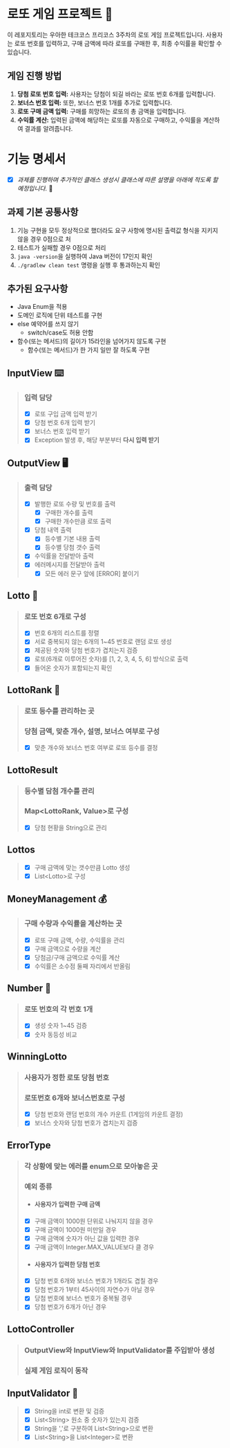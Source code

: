 # 로또 게임 프로젝트 🎲

이 레포지토리는 우아한 테크코스 프리코스 3주차의 로또 게임 프로젝트입니다. 사용자는 로또 번호를 입력하고, 구매 금액에 따라 로또를 구매한 후, 최종 수익률을 확인할 수 있습니다.

## 게임 진행 방법

1. **당첨 로또 번호 입력:** 사용자는 당첨이 되길 바라는 로또 번호 6개를 입력합니다.
2. **보너스 번호 입력:** 또한, 보너스 번호 1개를 추가로 입력합니다.
3. **로또 구매 금액 입력:** 구매를 희망하는 로또의 총 금액을 입력합니다.
4. **수익률 계산:** 입력된 금액에 해당하는 로또를 자동으로 구매하고, 수익률을 계산하여 결과를 알려줍니다.

# 기능 명세서
- [x] *과제를 진행하며 추가적인 클래스 생성시 클래스에 따른 설명을 아래에 적도록 할 예정입니다.* 🙌
## 과제 기본 공통사항
1. 기능 구현을 모두 정상적으로 했더라도 요구 사항에 명시된 출력값 형식을 지키지 않을 경우 0점으로 처
2. 테스트가 실패할 경우 0점으로 처리
3. `java -version`을 실행하여 Java 버전이 17인지 확인
4. `./gradlew clean test` 명령을 실행 후 통과하는지 확인

## 추가된 요구사항
- Java Enum을 적용
- 도메인 로직에 단위 테스트를 구현
- else 예약어를 쓰지 않기
    - switch/case도 허용 안함
- 함수(또는 메서드)의 길이가 15라인을 넘어가지 않도록 구현
    - 함수(또는 메서드)가 한 가지 일만 잘 하도록 구현

## InputView ⌨️
> ### 입력 담당
> -[x] 로또 구입 금액 입력 받기
> -[x] 당첨 번호 6개 입력 받기
> -[x] 보너스 번호 입력 받기
> -[x] Exception 발생 후, 해당 부분부터 **다시 입력 받기**

## OutputView 🖥
> ### 출력 담당
> -[x] 발행한 로또 수량 및 번호를 출력
>    -[x] 구매한 개수를 출력
>    -[x] 구매한 개수만큼 로또 출력
> -[x] 당첨 내역 출력
>   -[x] 등수별 기본 내용 출력
>   -[x] 등수별 당첨 갯수 출력
> -[x] 수익률을 전달받아 출력
> -[x] 에러메시지를 전달받아 출력
>   - [x] 모든 에러 문구 앞에 [ERROR] 붙이기

## Lotto 🎲
> ### 로또 번호 6개로 구성
> - [x]  번호 6개의 리스트를 정렬
> - [x]  서로 중복되지 않는 6개의 1~45 번호로 랜덤 로또 생성
> - [x]  제공된 숫자와 당첨 번호가 겹치는지 검증
> - [x]  로또(6개로 이루어진 숫자)를 [1, 2, 3, 4, 5, 6] 방식으로 출력
> - [x]  들어온 숫자가 포함되는지 확인

## LottoRank 🥇
> ### 로또 등수를 관리하는 곳
> ### 당첨 금액, 맞춘 개수, 설명, 보너스 여부로 구성
> -[x] 맞춘 개수와 보너스 번호 여부로 로또 등수를 결정

## LottoResult
> ### 등수별 담첨 개수를 관리
> ### Map\<LottoRank, Value\>로 구성
> - [x] 당첨 현황을 String으로 관리

## Lottos
> - [x] 구매 금액에 맞는 갯수만큼 Lotto 생성
> - [x] List\<Lotto\>로 구성

## MoneyManagement 💰
> ### 구매 수량과 수익률을 계산하는 곳
> -[x] 로또 구매 금액, 수량, 수익률을 관리
> -[x] 구매 금액으로 수량을 계산
> -[x] 당첨금/구매 금액으로 수익률 계산
> -[x] 수익률은 소수점 둘째 자리에서 반올림

## Number 🔢
> ### 로또 번호의 각 번호 1개
> - [x] 생성 숫자 1~45 검증
> - [x] 숫자 동등성 비교

## WinningLotto 
> ### 사용자가 정한 로또 당첨 번호
> ### 로또번호 6개와 보너스번호로 구성
> -[x] 당첨 번호와 랜덤 번호의 개수 카운트 (1게임의 카운트 결정)
> -[x] 보너스 숫자와 당첨 번호가 겹치는지 검증

## ErrorType 
> ### 각 상황에 맞는 에러를 enum으로 모아놓은 곳
> ### 예외 종류
> - #### 사용자가 입력한 구매 금액
> - [x] 구매 금액이 1000원 단위로 나눠지지 않을 경우
> - [x] 구매 금액이 1000원 미만일 경우
> - [x] 구매 금액에 숫자가 아닌 값을 입력한 경우
> - [x] 구매 금액이 Integer.MAX_VALUE보다 클 경우
> - #### 사용자가 입력한 당첨 번호
> - [x] 담청 번호 6개와 보너스 번호가 1개라도 겹칠 경우
> - [x] 당첨 번호가 1부터 45사이의 자연수가 아닐 경우
> - [x] 당첨 번호에 보너스 번호가 중복될 경우
> - [x] 당첨 번호가 6개가 아닌 경우

## LottoController
> ### OutputView와 InputView와 InputValidator를 주입받아 생성
> ### 실제 게임 로직이 동작

## InputValidator 👷
> - [x] String을 int로 변환 및 검증
> - [x] List\<String\> 원소 중 숫자가 있는지 검증
> - [x] String을 ','로 구분하여 List\<String\>으로 변환
> - [x] List\<String\>을 List\<Integer\>로 변환
